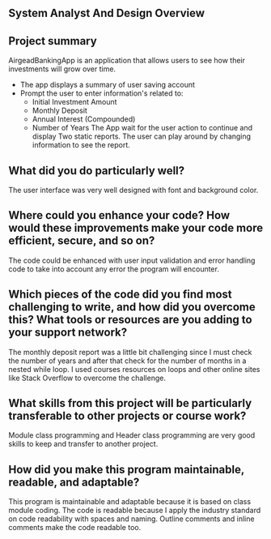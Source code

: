 ## System Analyst And Design Overview

## Project summary
AirgeadBankingApp is an application that allows users to see how their investments will grow over time.
- The app displays a summary of user saving account
- Prompt the user to enter information's related to:
    * Initial Investment Amount
    * Monthly Deposit
    * Annual Interest (Compounded)
    * Number of Years
The App wait for the user action to continue and display Two static reports.
The user can play around by changing information to see the report.

## What did you do particularly well?
The user interface was very well designed with font and background color.

## Where could you enhance your code? How would these improvements make your code more efficient, secure, and so on?
The code could be enhanced with user input validation and error handling code to take into account any error the program will encounter.

## Which pieces of the code did you find most challenging to write, and how did you overcome this? What tools or resources are you adding to your support network?
The monthly deposit report was a little bit challenging since I must check the number of years and after that check for the number of months in a nested while loop. I used courses resources on loops and other online sites like Stack Overflow to overcome the challenge.

## What skills from this project will be particularly transferable to other projects or course work?
Module class programming and Header class programming are very good skills to keep and transfer to another project.

## How did you make this program maintainable, readable, and adaptable?
This program is maintainable and adaptable because it is based on class module coding. The code is readable because I apply the industry standard on code readability with spaces and naming. Outline comments and inline comments make the code readable too.
